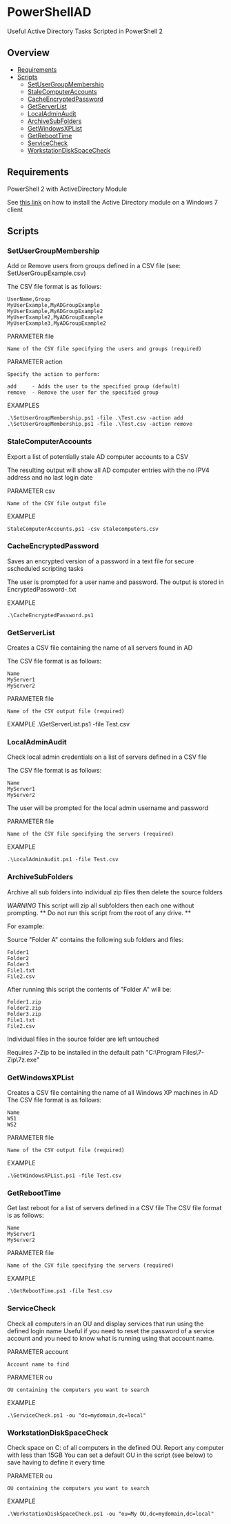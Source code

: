 # PowerShellAD

Useful Active Directory Tasks Scripted in PowerShell 2

## Overview

*   [Requirements](#requirements)
*   [Scripts](#scripts)
    *   [SetUserGroupMembership](#setusergroupmembership)
    *   [StaleComputerAccounts](#stalecomputeraccounts)
    *   [CacheEncryptedPassword](#cacheencryptedpassword)
    *   [GetServerList](#getserverlist)
    *   [LocalAdminAudit](#localadminaudit)
    *   [ArchiveSubFolders](#archivesubfolders)
    *   [GetWindowsXPList](#getwindowsxplist)
    *   [GetRebootTime](#getreboottime)
    *   [ServiceCheck](#servicecheck)
    *   [WorkstationDiskSpaceCheck](#workstationdiskspacecheck)

## Requirements

PowerShell 2 with ActiveDirectory Module  

See [this link][psad] on how to install the Active Directory module on a Windows 7 client

## Scripts

### SetUserGroupMembership

Add or Remove users from groups defined in a CSV file (see: SetUserGroupExample.csv)

The CSV file format is as follows:

	UserName,Group
	MyUserExample,MyADGroupExample
	MyUserExample,MyADGroupExample2
	MyUserExample2,MyADGroupExample
	MyUserExample3,MyADGroupExample2

PARAMETER file

	Name of the CSV file specifying the users and groups (required)

PARAMETER action

	Specify the action to perform:

	add 	- Adds the user to the specified group (default)
	remove  - Remove the user for the specified group

EXAMPLES

    .\SetUserGroupMembership.ps1 -file .\Test.csv -action add  
    .\SetUserGroupMembership.ps1 -file .\Test.csv -action remove

### StaleComputerAccounts

Export a list of potentially stale AD computer accounts to a CSV

The resulting output will show all AD computer entries with the no IPV4 address
and no last login date

PARAMETER csv

	Name of the CSV file output file

EXAMPLE

    StaleComputerAccounts.ps1 -csv stalecomputers.csv

### CacheEncryptedPassword

Saves an encrypted version of a password in a text file for secure sscheduled scripting tasks

The user is prompted for a user name and password. The output is stored in EncryptedPassword-<username>.txt

EXAMPLE

    .\CacheEncryptedPassword.ps1

### GetServerList

Creates a CSV file containing the name of all servers found in AD

The CSV file format is as follows:

    Name
    MyServer1
    MyServer2

PARAMETER file

    Name of the CSV output file (required)

EXAMPLE
    .\GetServerList.ps1 -file Test.csv

### LocalAdminAudit

Check local admin credentials on a list of servers defined in a CSV file

The CSV file format is as follows:

    Name
    MyServer1
    MyServer2

The user will be prompted for the local admin username and password

PARAMETER file

    Name of the CSV file specifying the servers (required)

EXAMPLE

    .\LocalAdminAudit.ps1 -file Test.csv

### ArchiveSubFolders

Archive all sub folders into individual zip files then delete the source folders

*WARNING* This script will zip all subfolders then each one without prompting.
** Do not run this script from the root of any drive. **

For example:

Source "Folder A" contains the following sub folders and files:

    Folder1
    Folder2
    Folder3
    File1.txt
    File2.csv

After running this script the contents of "Folder A" will be:

    Folder1.zip
    Folder2.zip
    Folder3.zip
    File1.txt
    File2.csv

Individual files in the source folder are left untouched

Requires 7-Zip to be installed in the default path "C:\Program Files\7-Zip\7z.exe"

### GetWindowsXPList

Creates a CSV file containing the name of all Windows XP machines in AD
The CSV file format is as follows:

    Name
    WS1
    WS2

PARAMETER file

    Name of the CSV output file (required)

EXAMPLE

    .\GetWindowsXPList.ps1 -file Test.csv

### GetRebootTime

Get last reboot for a list of servers defined in a CSV file
The CSV file format is as follows:

    Name
    MyServer1
    MyServer2

PARAMETER file

    Name of the CSV file specifying the servers (required)

EXAMPLE

    .\GetRebootTime.ps1 -file Test.csv

### ServiceCheck

Check all computers in an OU and display services that run using the defined login name
Useful if you need to reset the password of a service account and you need to know what
is running using that account name.

PARAMETER account

    Account name to find

PARAMETER ou

    OU containing the computers you want to search

EXAMPLE

    .\ServiceCheck.ps1 -ou "dc=mydomain,dc=local"

### WorkstationDiskSpaceCheck

Check space on C: of all computers in the defined OU.
Report any computer with less than 15GB
You can set a default OU in the script (see below) to save having to define it every time

PARAMETER ou

    OU containing the computers you want to search

EXAMPLE

    .\WorkstationDiskSpaceCheck.ps1 -ou "ou=My OU,dc=mydomain,dc=local"

[psad]:http://blogs.msdn.com/b/rkramesh/archive/2012/01/17/how-to-add-active-directory-module-in-powershell-in-windows-7.aspx
